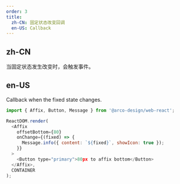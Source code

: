 ```yaml
---
order: 3
title:
  zh-CN: 固定状态改变回调
  en-US: Callback
---
```


## zh-CN

当固定状态发生改变时，会触发事件。

## en-US

Callback when the fixed state changes.

```js
import { Affix, Button, Message } from '@arco-design/web-react';

ReactDOM.render(
  <Affix
    offsetBottom={80}
    onChange={(fixed) => {
      Message.info({ content: `${fixed}`, showIcon: true });
    }}
  >
    <Button type="primary">80px to affix bottom</Button>
  </Affix>,
  CONTAINER
);
```
